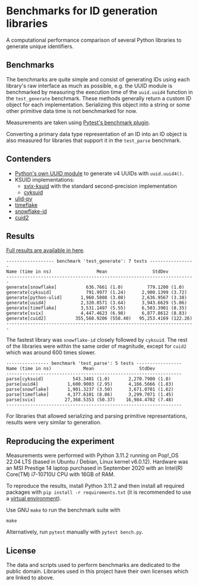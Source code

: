 # Benchmarks for ID generation libraries

A computational performance comparison of several Python libraries to generate
unique identifiers.

## Benchmarks

The benchmarks are quite simple and consist of generating IDs using each library's raw interface as much as possible, e.g. the UUID module is benchmarked by measuring the execution time of the `uuid.uuid4` function in the `test_generate` benchmark. These methods generally return a custom ID object for each implementation. Serializing this object into a string or some other primitive data time is not benchmarked for now.

Measurements are taken using [Pytest's benchmark plugin](https://pytest-benchmark.readthedocs.io/en/latest/index.html).

Converting a primary data type representation of an ID into an ID object is also measured for libraries that support it in the `test_parse` benchmark.


## Contenders

- [Python's own UUID module](https://docs.python.org/3/library/uuid.html) to generate v4 UUIDs with `uuid.uuid4()`.
- KSUID implementations:
    - [svix-ksuid](https://pypi.org/project/svix-ksuid/) with the standard second-precision implementation
    - [cyksuid](https://pypi.org/project/cyksuid/)
- [ulid-py](https://pypi.org/project/ulid-py/)
- [timeflake](https://pypi.org/project/timeflake/)
- [snowflake-id](https://pypi.org/project/snowflake-id/)
- [cuid2](https://pypi.org/project/cuid2/)


## Results

[Full results are available in here](https://github.com/knifecake/python-id-benchmarks/blob/main/results.json).

    ------------------ benchmark 'test_generate': 7 tests -----------------
    Name (time in ns)                 Mean                 StdDev          
    -----------------------------------------------------------------------
    generate[snowflake]           636.7661 (1.0)         779.1200 (1.0)    
    generate[cyksuid]             791.9977 (1.24)      2,900.1399 (3.72)   
    generate[python-ulid]       1,960.5808 (3.08)      2,636.9567 (3.38)   
    generate[uuid4]             2,320.8571 (3.64)      3,943.6629 (5.06)   
    generate[timeflake]         3,531.1497 (5.55)      6,503.3901 (8.35)   
    generate[svix]              4,447.4623 (6.98)      6,877.8612 (8.83)   
    generate[cuid2]           355,568.9206 (558.40)   95,253.4169 (122.26) 
    -----------------------------------------------------------------------

The fastest library was `snowflake-id` closely followed by `cyksuid`. The rest of the libraries were within the same order of magnitude, except for `cuid2` which was around 600 times slower.

    ---------------- benchmark 'test_parse': 5 tests -----------------
    Name (time in ns)            Mean                 StdDev          
    ------------------------------------------------------------------
    parse[cyksuid]           543.3401 (1.0)       2,270.7900 (1.0)    
    parse[uuid4]           1,600.9003 (2.95)      4,166.5666 (1.83)   
    parse[snowflake]       1,901.3237 (3.50)      3,671.0701 (1.62)   
    parse[timeflake]       4,377.6101 (8.06)      3,299.7071 (1.45)   
    parse[svix]           27,368.5353 (50.37)    16,984.4702 (7.48)   
    ------------------------------------------------------------------

For libraries that allowed serializing and parsing primitive representations, results were very similar to generation.

## Reproducing the experiment

Measurements were performed with Python 3.11.2 running on Pop!_OS 22.04 LTS (based in Ubuntu / Debian, Linux kernel v6.0.12). Hardware was an MSI Prestige 14 laptop purchased in September 2020 with an Intel(R) Core(TM) i7-10710U CPU with 16GB of RAM.

To reproduce the results, install Python 3.11.2 and then install all required packages with `pip install -r requirements.txt` (it is recommended to use a [virtual environment](https://github.com/pypa/virtualenv)).

Use GNU `make` to run the benchmark suite with

    make

Alternatively, run `pytest` manually with `pytest bench.py`.

## License

The data and scripts used to perform benchmarks are dedicated to the public domain. Libraries used in this project have their own licenses which are linked to above.